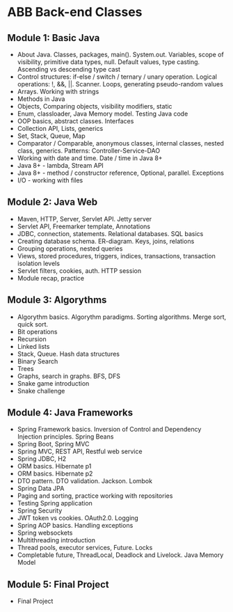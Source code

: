 # ABB Back-end Classes  
  
## Module 1: Basic Java 
- About Java. Classes, packages, main(). System.out. Variables, scope of visibility, primitive data types, null. Default values, type casting. Ascending vs descending type cast 
- Control structures: if-else / switch / ternary / unary operation. Logical operations: !, &&, ||. Scanner. Loops, generating pseudo-random values 
- Arrays. Working with strings
- Methods in Java
- Objects, Comparing objects, visibility modifiers, static 
- Enum, classloader, Java Memory model. Testing Java code
- OOP basics, abstract classes. Interfaces
- Collection API, Lists, generics
- Set, Stack, Queue, Map 
- Comparator / Comparable, anonymous classes, internal classes, nested class, generics. Patterns: Controller-Service-DAO
- Working with date and time. Date / time in Java 8+
- Java 8+ - lambda, Stream API
- Java 8+ - method / constructor reference, Optional, parallel. Exceptions
- I/O - working with files
## Module 2: Java Web
- Maven, HTTP, Server, Servlet API. Jetty server 
- Servlet API, Freemarker template, Annotations
- JDBC, connection, statements. Relational databases. SQL basics
- Creating database schema. ER-diagram. Keys, joins, relations 
- Grouping operations, nested queries
- Views, stored procedures, triggers, indices, transactions, transaction isolation levels
- Servlet filters, cookies, auth. HTTP session  
- Module recap, practice 
  
## Module 3: Algorythms
- Algorythm basics. Algorythm paradigms. Sorting algorithms. Merge sort, quick sort.
- Bit operations 
- Recursion 
- Linked lists 
- Stack, Queue. Hash data structures 
- Binary Search 
- Trees 
- Graphs, search in graphs. BFS, DFS
- Snake game introduction 
- Snake challenge  

## Module 4: Java Frameworks
- Spring Framework basics. Inversion of Control and Dependency Injection principles. Spring Beans
- Spring Boot, Spring MVC
- Spring MVC, REST API, Restful web service
- Spring JDBC, H2
- ORM basics. Hibernate p1
- ORM basics. Hibernate p2
- DTO pattern. DTO validation. Jackson. Lombok 
- Spring Data JPA
- Paging and sorting, practice working with repositories
- Testing Spring application
- Spring Security
- JWT token vs cookies. OAuth2.0. Logging
- Spring AOP basics. Handling exceptions
- Spring websockets
- Multithreading introduction
- Thread pools, executor services, Future. Locks 
- Completable future, ThreadLocal, Deadlock and Livelock. Java Memory Model
## Module 5: Final Project
- Final Project
